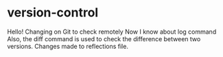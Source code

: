 # version-control
Hello! Changing on Git to check remotely
Now I know about log command
Also, the diff command is used to check the difference between two versions.
Changes made to reflections file.
